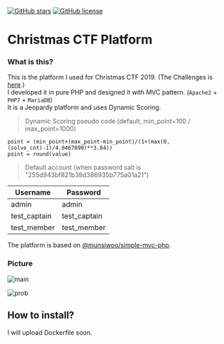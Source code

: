 [![GitHub stars](https://img.shields.io/github/stars/munsiwoo/christmas-ctf-platform.svg)](https://github.com/munsiwoo/christmas-ctf-platform/stargazers)
[![GitHub license](https://img.shields.io/github/license/munsiwoo/christmas-ctf-platform.svg)](https://github.com/munsiwoo/christmas-ctf-platform/blob/master/LICENSE)

# Christmas CTF Platform
### What is this?

This is the platform I used for Christmas CTF 2019. (The Challenges is [here](https://github.com/Aleph-Infinite/2019-Christmas-CTF).)  
I developed it in pure PHP and designed it with MVC pattern. (`Apache2` + `PHP7` + `MariaDB`)  
It is a Jeopardy platform and uses Dynamic Scoring.  

> Dynamic Scoring pseudo code (default, min_point=100 / max_point=1000)

```
point = (min_point+(max_point-min_point)/(1+(max(0,(solve_cnt)-1)/4.0467890)**3.84))
point = round(value)
```

> Default account (when password salt is "255d943bf821b38d386935b775a01a21")

| Username     | Password     |
| ------------ | ------------ |
| admin        | admin        |
| test_captain | test_captain |
| test_member  | test_member  |

The platform is based on [@munsiwoo/simple-mvc-php](https://github.com/munsiwoo/simple-mvc-in-php).

### Picture

![main](https://i.imgur.com/1Ig5T5D.png)  

![prob](https://i.imgur.com/5VVoIWV.png)


## How to install?

I will upload Dockerfile soon.
